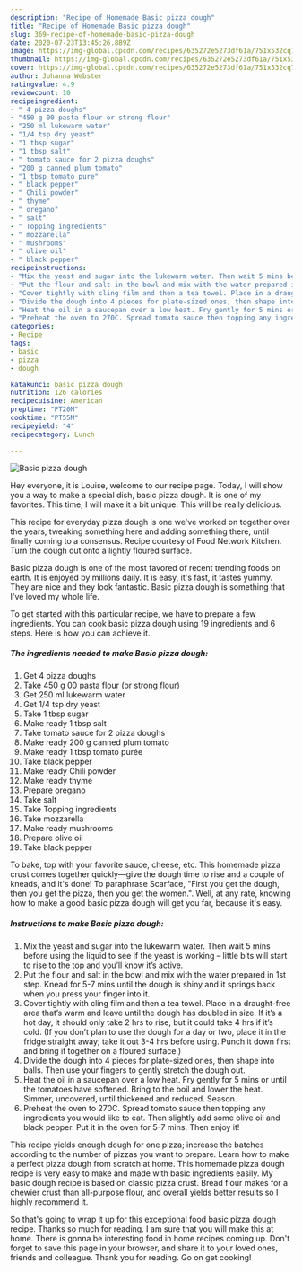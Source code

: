 ```yaml
---
description: "Recipe of Homemade Basic pizza dough"
title: "Recipe of Homemade Basic pizza dough"
slug: 369-recipe-of-homemade-basic-pizza-dough
date: 2020-07-23T13:45:26.889Z
image: https://img-global.cpcdn.com/recipes/635272e5273df61a/751x532cq70/basic-pizza-dough-recipe-main-photo.jpg
thumbnail: https://img-global.cpcdn.com/recipes/635272e5273df61a/751x532cq70/basic-pizza-dough-recipe-main-photo.jpg
cover: https://img-global.cpcdn.com/recipes/635272e5273df61a/751x532cq70/basic-pizza-dough-recipe-main-photo.jpg
author: Johanna Webster
ratingvalue: 4.9
reviewcount: 10
recipeingredient:
- " 4 pizza doughs"
- "450 g 00 pasta flour or strong flour"
- "250 ml lukewarm water"
- "1/4 tsp dry yeast"
- "1 tbsp sugar"
- "1 tbsp salt"
- " tomato sauce for 2 pizza doughs"
- "200 g canned plum tomato"
- "1 tbsp tomato pure"
- " black pepper"
- " Chili powder"
- " thyme"
- " oregano"
- " salt"
- " Topping ingredients"
- " mozzarella"
- " mushrooms"
- " olive oil"
- " black pepper"
recipeinstructions:
- "Mix the yeast and sugar into the lukewarm water. Then wait 5 mins before using the liquid to see if the yeast is working – little bits will start to rise to the top and you’ll know it’s active."
- "Put the flour and salt in the bowl and mix with the water prepared in 1st step. Knead for 5-7 mins until the dough is shiny and it springs back when you press your finger into it."
- "Cover tightly with cling film and then a tea towel. Place in a draught-free area that’s warm and leave until the dough has doubled in size. If it’s a hot day, it should only take 2 hrs to rise, but it could take 4 hrs if it’s cold. (If you don’t plan to use the dough for a day or two, place it in the fridge straight away; take it out 3-4 hrs before using. Punch it down first and bring it together on a floured surface.)"
- "Divide the dough into 4 pieces for plate-sized ones, then shape into balls. Then use your fingers to gently stretch the dough out."
- "Heat the oil in a saucepan over a low heat. Fry gently for 5 mins or until the tomatoes have softened. Bring to the boil and lower the heat. Simmer, uncovered, until thickened and reduced. Season."
- "Preheat the oven to 270C. Spread tomato sauce then topping any ingredients you would like to eat. Then slightly add some olive oil and black pepper. Put it in the oven for 5-7 mins. Then enjoy it!"
categories:
- Recipe
tags:
- basic
- pizza
- dough

katakunci: basic pizza dough 
nutrition: 126 calories
recipecuisine: American
preptime: "PT20M"
cooktime: "PT55M"
recipeyield: "4"
recipecategory: Lunch

---
```



![Basic pizza dough](https://img-global.cpcdn.com/recipes/635272e5273df61a/751x532cq70/basic-pizza-dough-recipe-main-photo.jpg)

Hey everyone, it is Louise, welcome to our recipe page. Today, I will show you a way to make a special dish, basic pizza dough. It is one of my favorites. This time, I will make it a bit unique. This will be really delicious.

This recipe for everyday pizza dough is one we&#39;ve worked on together over the years, tweaking something here and adding something there, until finally coming to a consensus. Recipe courtesy of Food Network Kitchen. Turn the dough out onto a lightly floured surface.

Basic pizza dough is one of the most favored of recent trending foods on earth. It is enjoyed by millions daily. It is easy, it's fast, it tastes yummy. They are nice and they look fantastic. Basic pizza dough is something that I've loved my whole life.


To get started with this particular recipe, we have to prepare a few ingredients. You can cook basic pizza dough using 19 ingredients and 6 steps. Here is how you can achieve it.

<!--inarticleads1-->

##### The ingredients needed to make Basic pizza dough:

1. Get  4 pizza doughs
1. Take 450 g 00 pasta flour (or strong flour)
1. Get 250 ml lukewarm water
1. Get 1/4 tsp dry yeast
1. Take 1 tbsp sugar
1. Make ready 1 tbsp salt
1. Take  tomato sauce for 2 pizza doughs
1. Make ready 200 g canned plum tomato
1. Make ready 1 tbsp tomato purée
1. Take  black pepper
1. Make ready  Chili powder
1. Make ready  thyme
1. Prepare  oregano
1. Take  salt
1. Take  Topping ingredients
1. Take  mozzarella
1. Make ready  mushrooms
1. Prepare  olive oil
1. Take  black pepper


To bake, top with your favorite sauce, cheese, etc. This homemade pizza crust comes together quickly—give the dough time to rise and a couple of kneads, and it&#39;s done! To paraphrase Scarface, &#34;First you get the dough, then you get the pizza, then you get the women.&#34;. Well, at any rate, knowing how to make a good basic pizza dough will get you far, because it&#39;s easy. 

<!--inarticleads2-->

##### Instructions to make Basic pizza dough:

1. Mix the yeast and sugar into the lukewarm water. Then wait 5 mins before using the liquid to see if the yeast is working – little bits will start to rise to the top and you’ll know it’s active.
1. Put the flour and salt in the bowl and mix with the water prepared in 1st step. Knead for 5-7 mins until the dough is shiny and it springs back when you press your finger into it.
1. Cover tightly with cling film and then a tea towel. Place in a draught-free area that’s warm and leave until the dough has doubled in size. If it’s a hot day, it should only take 2 hrs to rise, but it could take 4 hrs if it’s cold. (If you don’t plan to use the dough for a day or two, place it in the fridge straight away; take it out 3-4 hrs before using. Punch it down first and bring it together on a floured surface.)
1. Divide the dough into 4 pieces for plate-sized ones, then shape into balls. Then use your fingers to gently stretch the dough out.
1. Heat the oil in a saucepan over a low heat. Fry gently for 5 mins or until the tomatoes have softened. Bring to the boil and lower the heat. Simmer, uncovered, until thickened and reduced. Season.
1. Preheat the oven to 270C. Spread tomato sauce then topping any ingredients you would like to eat. Then slightly add some olive oil and black pepper. Put it in the oven for 5-7 mins. Then enjoy it!


This recipe yields enough dough for one pizza; increase the batches according to the number of pizzas you want to prepare. Learn how to make a perfect pizza dough from scratch at home. This homemade pizza dough recipe is very easy to make and made with basic ingredients easily. My basic dough recipe is based on classic pizza crust. Bread flour makes for a chewier crust than all-purpose flour, and overall yields better results so I highly recommend it. 

So that's going to wrap it up for this exceptional food basic pizza dough recipe. Thanks so much for reading. I am sure that you will make this at home. There is gonna be interesting food in home recipes coming up. Don't forget to save this page in your browser, and share it to your loved ones, friends and colleague. Thank you for reading. Go on get cooking!
